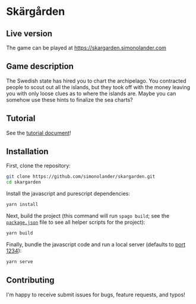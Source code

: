 # Skärgården

## Live version

The game can be played at https://skargarden.simonolander.com

## Game description

The Swedish state has hired you to chart the archipelago. You contracted people to scout out all the islands, but they took off with the money leaving you with only loose clues as to where the islands are. Maybe you can somehow use these hints to finalize the sea charts?

## Tutorial

See the [tutorial document](docs/tutorial.md)!

## Installation

First, clone the repository:

```sh
git clone https://github.com/simonolander/skargarden.git
cd skargarden
```

Install the javascript and purescript dependencies:

```sh
yarn install
```

Next, build the project (this command will run `spago build`; see the [`package.json`](package.json) file to see
all helper scripts for the project):

```sh
yarn build
```

Finally, bundle the javascript code and run a local server (defaults to [port 1234](http://localhost:1234)):

```sh
yarn serve
```

## Contributing

I'm happy to receive submit issues for bugs, feature requests, and typos!
